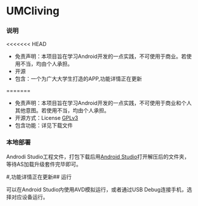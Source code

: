 # UMCliving

### 说明

<<<<<<< HEAD
* 免责声明：本项目旨在学习Android开发的一点实践，不可使用于商业。若使用不当，均由个人承担。
* 开源
* 包含：一个为广大大学生打造的APP,功能详情正在更新

=======
* 免责声明：本项目旨在学习Android开发的一点实践，不可使用于商业和个人其他意图。若使用不当，均由个人承担。
* 开源方式：License [GPLv3](License.md)
* 包含功能：详见下载文件
### 本地部署  

Androdi Studio工程文件，打包下载后用[Android Studio](https://developer.android.com/studio/index.html)打开解压后的文件夹，等待AS加载升级套件完毕即可。

#,功能详情正在更新## 运行  

可以在Android Studio内使用AVD模拟运行，或者通过USB Debug连接手机，选择对应设备运行。
